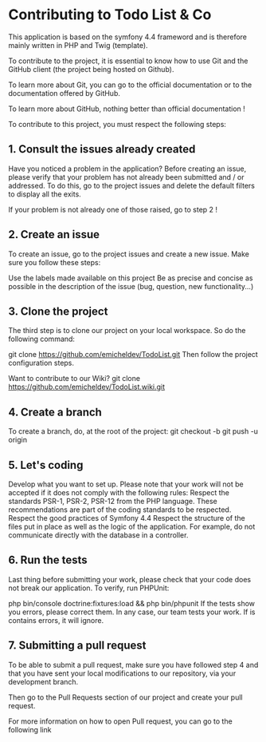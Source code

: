 # Contributing to Todo List & Co

This application is based on the symfony 4.4 frameword and is therefore mainly written in PHP and Twig (template).

To contribute to the project, it is essential to know how to use Git and the GitHub client (the project being hosted on Github).

To learn more about Git, you can go to the official documentation or to the documentation offered by GitHub.

To learn more about GitHub, nothing better than official documentation !

To contribute to this project, you must respect the following steps:

## 1. Consult the issues already created

Have you noticed a problem in the application? Before creating an issue, please verify that your problem has not already been submitted and / or addressed. To do this, go to the project issues and delete the default filters to display all the exits.

If your problem is not already one of those raised, go to step 2 !

## 2. Create an issue

To create an issue, go to the project issues and create a new issue. Make sure you follow these steps:

Use the labels made available on this project
Be as precise and concise as possible in the description of the issue (bug, question, new functionality...)

## 3. Clone the project

The third step is to clone our project on your local workspace. So do the following command:

git clone https://github.com/emicheldev/TodoList.git
Then follow the project configuration steps.

Want to contribute to our Wiki?
git clone https://github.com/emicheldev/TodoList.wiki.git

## 4. Create a branch

To create a branch, do, at the root of the project:
git checkout -b <branch-name>
git push -u origin <branch-name>
## 5. Let's coding
Develop what you want to set up. Please note that your work will not be accepted if it does not comply with the following rules:
Respect the standards PSR-1, PSR-2, PSR-12 from the PHP language. These recommendations are part of the coding standards to be respected.
Respect the good practices of Symfony 4.4
Respect the structure of the files put in place as well as the logic of the application. For example, do not communicate directly with the database in a controller.

## 6. Run the tests

Last thing before submitting your work, please check that your code does not break our application. To verify, run PHPUnit:

php bin/console doctrine:fixtures:load && php bin/phpunit
If the tests show you errors, please correct them. In any case, our team tests your work. If is contains errors, it will ignore.

## 7. Submitting a pull request

To be able to submit a pull request, make sure you have followed step 4 and that you have sent your local modifications to our repository, via your development branch.

Then go to the Pull Requests section of our project and create your pull request.

For more information on how to open Pull request, you can go to the following link